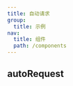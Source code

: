 ```yaml
---
title: 自动请求
group:
  title: 示例
nav:
  title: 组件
  path: /components
---
```


## autoRequest

<code src="../demos/autoRequest.tsx" />
